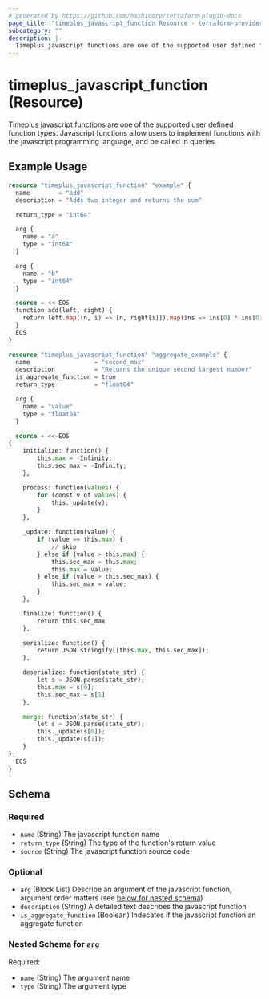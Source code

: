 ```yaml
---
# generated by https://github.com/hashicorp/terraform-plugin-docs
page_title: "timeplus_javascript_function Resource - terraform-provider-timeplus"
subcategory: ""
description: |-
  Timeplus javascript functions are one of the supported user defined function types. Javascript functions allow users to implement functions with the javascript programming language, and be called in queries.
---
```


# timeplus_javascript_function (Resource)

Timeplus javascript functions are one of the supported user defined function types. Javascript functions allow users to implement functions with the javascript programming language, and be called in queries.

## Example Usage

```terraform
resource "timeplus_javascript_function" "example" {
  name        = "add"
  description = "Adds two integer and returns the sum"

  return_type = "int64"

  arg {
    name = "a"
    type = "int64"
  }

  arg {
    name = "b"
    type = "int64"
  }

  source = <<-EOS
  function add(left, right) {
    return left.map((n, i) => [n, right[i]]).map(ins => ins[0] * ins[0] + ins[1] * ins[1])
  }
  EOS
}

resource "timeplus_javascript_function" "aggregate_example" {
  name                  = "second_max"
  description           = "Returns the unique second largest number"
  is_aggregate_function = true
  return_type           = "float64"

  arg {
    name = "value"
    type = "float64"
  }

  source = <<-EOS
{
    initialize: function() {
        this.max = -Infinity;
        this.sec_max = -Infinity;
    },

    process: function(values) {
        for (const v of values) {
            this._update(v);
        }
    },

    _update: function(value) {
        if (value == this.max) {
            // skip
        } else if (value > this.max) {
            this.sec_max = this.max;
            this.max = value;
        } else if (value > this.sec_max) {
            this.sec_max = value;
        }
    },

    finalize: function() {
        return this.sec_max
    },

    serialize: function() {
        return JSON.stringify([this.max, this.sec_max]);
    },

    deserialize: function(state_str) {
        let s = JSON.parse(state_str);
        this.max = s[0];
        this.sec_max = s[1]
    },

    merge: function(state_str) {
        let s = JSON.parse(state_str);
        this._update(s[0]);
        this._update(s[1]);
    }
};
  EOS
}
```

<!-- schema generated by tfplugindocs -->
## Schema

### Required

- `name` (String) The javascript function name
- `return_type` (String) The type of the function's return value
- `source` (String) The javascript function source code

### Optional

- `arg` (Block List) Describe an argument of the javascript function, argument order matters (see [below for nested schema](#nestedblock--arg))
- `description` (String) A detailed text describes the javascript function
- `is_aggregate_function` (Boolean) Indecates if the javascript function an aggregate function

<a id="nestedblock--arg"></a>
### Nested Schema for `arg`

Required:

- `name` (String) The argument name
- `type` (String) The argument type
